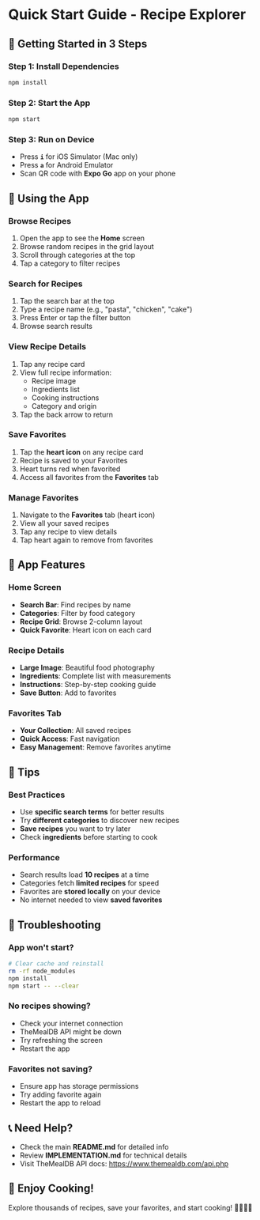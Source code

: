 # Quick Start Guide - Recipe Explorer

## 🚀 Getting Started in 3 Steps

### Step 1: Install Dependencies

```bash
npm install
```

### Step 2: Start the App

```bash
npm start
```

### Step 3: Run on Device

- Press **`i`** for iOS Simulator (Mac only)
- Press **`a`** for Android Emulator
- Scan QR code with **Expo Go** app on your phone

## 📱 Using the App

### Browse Recipes

1. Open the app to see the **Home** screen
2. Browse random recipes in the grid layout
3. Scroll through categories at the top
4. Tap a category to filter recipes

### Search for Recipes

1. Tap the search bar at the top
2. Type a recipe name (e.g., "pasta", "chicken", "cake")
3. Press Enter or tap the filter button
4. Browse search results

### View Recipe Details

1. Tap any recipe card
2. View full recipe information:
   - Recipe image
   - Ingredients list
   - Cooking instructions
   - Category and origin
3. Tap the back arrow to return

### Save Favorites

1. Tap the **heart icon** on any recipe card
2. Recipe is saved to your Favorites
3. Heart turns red when favorited
4. Access all favorites from the **Favorites** tab

### Manage Favorites

1. Navigate to the **Favorites** tab (heart icon)
2. View all your saved recipes
3. Tap any recipe to view details
4. Tap heart again to remove from favorites

## 🎨 App Features

### Home Screen

- **Search Bar**: Find recipes by name
- **Categories**: Filter by food category
- **Recipe Grid**: Browse 2-column layout
- **Quick Favorite**: Heart icon on each card

### Recipe Details

- **Large Image**: Beautiful food photography
- **Ingredients**: Complete list with measurements
- **Instructions**: Step-by-step cooking guide
- **Save Button**: Add to favorites

### Favorites Tab

- **Your Collection**: All saved recipes
- **Quick Access**: Fast navigation
- **Easy Management**: Remove favorites anytime

## 🎯 Tips

### Best Practices

- Use **specific search terms** for better results
- Try **different categories** to discover new recipes
- **Save recipes** you want to try later
- Check **ingredients** before starting to cook

### Performance

- Search results load **10 recipes** at a time
- Categories fetch **limited recipes** for speed
- Favorites are **stored locally** on your device
- No internet needed to view **saved favorites**

## 🐛 Troubleshooting

### App won't start?

```bash
# Clear cache and reinstall
rm -rf node_modules
npm install
npm start -- --clear
```

### No recipes showing?

- Check your internet connection
- TheMealDB API might be down
- Try refreshing the screen
- Restart the app

### Favorites not saving?

- Ensure app has storage permissions
- Try adding favorite again
- Restart the app to reload

## 📞 Need Help?

- Check the main **README.md** for detailed info
- Review **IMPLEMENTATION.md** for technical details
- Visit TheMealDB API docs: https://www.themealdb.com/api.php

## 🎉 Enjoy Cooking!

Explore thousands of recipes, save your favorites, and start cooking! 👨‍🍳👩‍🍳
